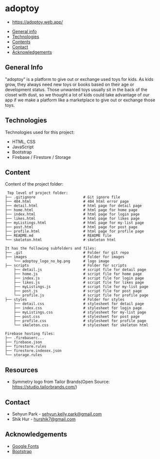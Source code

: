 # adoptoy
- https://adoptoy.web.app/
* [General info](#general-info)
* [Technologies](#technologies)
* [Contents](#content)
* [Contact](#contact)
* [Acknowledgements](#acknowledgements)

## General Info
"adoptoy" is a platform to give out or exchange used toys for kids.
As kids grow, they always need new toys or books based on their age or development status. Those unwanted toys usually sit in the back of the closet with dust, so we thought a lot of kids could take advantage of our app if we make a platform like a marketplace to give out or exchange those toys.

	
## Technologies
Technologies used for this project:
* HTML, CSS
* JavaScript
* Bootstrap 
* Firebase / Firestore / Storage
	
## Content
Content of the project folder:

```
 Top level of project folder: 
├── .gitignore                      # Git ignore file
├── 404.html                        # 404 html error page
├── detail.html                     # html page for detail page
├── home.html                       # html page for home page
├── index.html                      # html page for login page
├── likes.html                      # html page for likes page
├── myListings.html                 # html page for my-list page
├── post.html                       # html page for post page
├── profile.html                    # html page for profile page
├── README.md                       # README file
└── skeleton.html                   # skeleton html

It has the following subfolders and files:
├── .git                            # Folder for git repo
├── images                          # Folder for images
    └── adoptoy_logo_no_bg.png      # logo image
├── scripts                         # Folder for scripts
    ├── detail.js                   # script file for detail page
    ├── home.js                     # script file for home page
    ├── index.js                    # script file for login page
    ├── likes.js                    # script file for likes page
    ├── myListings.js               # script file for my-list page
    ├── post.js                     # script file for post page
    └── profile.js                  # script file for profile page
├── styles                          # Folder for styles
    ├── detail.css                  # stylesheet for detail page
    ├── index.css                   # stylesheet for login page
    ├── myListings.css              # stylesheet for my-list page
    ├── post.css                    # stylesheet for post page
    ├── profile.css                 # stylesheet for profile page
    └── skeleton.css                # stylesheet for skeleton html

Firebase hosting files: 
├── .firebaserc...
├── firebase.json
├── firestore.rules
├── firestore.indexex.json
└── storage.rules

```

## Resources
- Symmetry logo from Tailor Brands(Open Source: https://studio.tailorbrands.com/)

## Contact
* Sehyun Park - sehyun.kelly.park@gmail.com
* Shik Hur - hurshik7@gmail.com

## Acknowledgements 
* <a href="https://fonts.google.com/">Google Fonts</a>
* <a href="https://getbootstrap.com/">Bootstrap</a>
